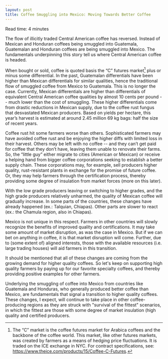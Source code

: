 ```yaml
---
layout: post
title: Coffee Smuggling into Mexico: Moving Towards Better Coffee
---
```


Read time: 4 minutes

The flow of illicitly traded Central American coffee has reversed. Instead of Mexican and Honduran coffees being smuggled into Guatemala, Guatemalan and Honduran coffees are being smuggled into Mexico. The fundamentals underpinning this story tell us where Central American coffee is headed.

When bought or sold, coffee is quoted basis the “C” futures market[^fn-1] plus or minus some differential. In the past, Guatemalan differentials have been higher than Mexican differentials for similar qualities, hence the traditional flow of smuggled coffee from Mexico to Guatemala. This is no longer the case. Currently, Mexican differentials are higher than differentials of equivalent Central American coffee qualities by almost 10 cents per pound -- much lower than the cost of smuggling. These higher differentials come from drastic reductions in Mexican supply, due to the coffee rust fungus that desvastated Mexican producers. Based on yields per hectare, this year’s harvest is estimated at around 2.45 million 69 kg bags: half the size of recent years. 

[^fn-1]:  The “C” market is the coffee futures market for Arabica coffees and the backbone of the coffee world. This market, like other futures markets, was created by farmers as a means of hedging price fluctuations. It is traded on the ICE exchange in NYC. For contract specifications, see: https://www.theice.com/products/15/Coffee-C-Futures. 

Coffee rust hit some farmers worse than others. Sophisticated farmers may have avoided coffee rust and be enjoying the higher diffs with limited loss in their harvest. Others may be left with no coffee -- and they can’t get paid for coffee that they don’t have, leaving them unable to renovate their farms. So, the “little guy” either migrate to cities (American or Mexican) or receive a helping hand from bigger coffee corporations seeking to establish a better supply chain. These corporations may, for example, sell producers higher quality, rust-resistant plants in exchange for the promise of future coffee. Or, they may help farmers through the certification process, thereby providing some degree of insulation from market forces (more on this later).

With the low grade producers leaving or switching to higher grades, and the high grade producers relatively unharmed, the quality of Mexican coffee will gradually increase. In some parts of the countries, these changes have already happened (ex.: Talquian, Chiapas). Other parts are slower to react (ex.: the Chamula region, also in Chiapas). 

Mexico is not unique in this respect. Farmers in other countries will slowly recognize the benefits of improved quality and certifications. It may take some amount of market disruption, as was the case in Mexico. But if we can bet on anything in coffee, it is that market disruption will come. Further, due to (some extent of) aligned interests, those with the available resources (i.e. large trading houses) will aid farmers in this transition. 

It should be mentioned that all of these changes are coming from the growing demand for higher quality coffees. So let's keep on supporting high quality farmers by paying up for our favorite specialty coffees, and thereby providing positive examples for other farmers.

Underlying the smuggling of coffee into Mexico from countries like Guatemala and Honduras, who generally produced better coffee than Mexico, are fundamentals that signal a transition to higher quality coffees. These changes, I expect, will continue to take place in other coffee-producing regions as they are struck with "survival of the fittest" scenarios, in which the fittest are those with some degree of market insulation (high quality and certified producers.